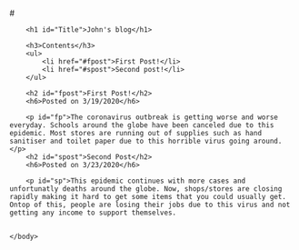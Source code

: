 #<!DOCTYPE html>
<html>
    <head>
        <meta charset="utf-8">
        <title>Project: Blog</title>
        <style>
            #fpost{
                background-color: rgb(0, 123, 0);
                font-style: italic;
                font-weight: bold;
            }
            #spost{
                background-color: rgb(23, 230, 23);
                font-style: italic;
                font-weight: bold;
            }
            #Title{
                color: rgb(5, 247, 73);
            }
        </style>
    </head>
    <body>
        
        <h1 id="Title">John's blog</h1>

        <h3>Contents</h3>
        <ul>
            <li href="#fpost">First Post!</li>
            <li href="#spost">Second post!</li>
        </ul>
        
        <h2 id="fpost">First Post!</h2>
        <h6>Posted on 3/19/2020</h6>
        
        <p id="fp">The coronavirus outbreak is getting worse and worse everyday. Schools around the globe have been canceled due to this epidemic. Most stores are running out of supplies such as hand sanitiser and toilet paper due to this horrible virus going around.</p>
        <h2 id="spost">Second Post</h2>
        <h6>Posted on 3/23/2020</h6>
        
        <p id="sp">This epidemic continues with more cases and unfortunatly deaths around the globe. Now, shops/stores are closing rapidly making it hard to get some items that you could usually get. Ontop of this, people are losing their jobs due to this virus and not getting any income to support themselves.
        
        
    </body>
</html>
